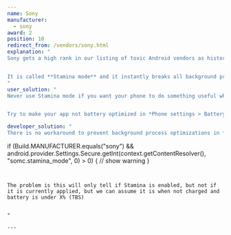 ```yaml
---
name: Sony
manufacturer:
  - sony
award: 2
position: 10
redirect_from: /vendors/sony.html
explanation: "
Sony gets a high rank in our listing of toxic Android vendors as historically it was Sony who introduced the first very effective non-standard background process optimization and opened the Pandora's box.


It is called **Stamina mode** and it instantly breaks all background processes and all alarms if enabled.
"
user_solution: "
Never use Stamina mode if you want your phone to do something useful when you are not actively using it.


Try to make your app not battery optimized in *Phone settings > Battery > Three dots in the top right corner > Battery optimisation > Apps > your app*."

developer_solution: "
There is no workaround to prevent background process optimizations in *Stamina mode* but at least apps an detect that Stamina mode is enabled with the following command.


```
if (Build.MANUFACTURER.equals(\"sony\") && android.provider.Settings.Secure.getInt(context.getContentResolver(), \"somc.stamina_mode\", 0) > 0) {
    // show warning
}
```


The problem is this will only tell if Stamina is enabled, but not if it is currently applied, but we can assume it is when not charged and battery is under X% (TBS)


"

---
```

